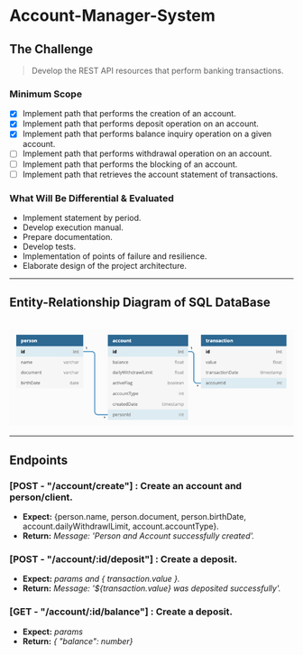 # Account-Manager-System

## The Challenge</br>

> Develop the REST API resources that perform banking transactions.

### Minimum Scope

- [x] Implement path that performs the creation of an account.
- [x] Implement path that performs deposit operation on an account.
- [x] Implement path that performs balance inquiry operation on a given account.
- [ ] Implement path that performs withdrawal operation on an account.
- [ ] Implement path that performs the blocking of an account.
- [ ] Implement path that retrieves the account statement of transactions.

### What Will Be Differential & Evaluated

- Implement statement by period.
- Develop execution manual.
- Prepare documentation.
- Develop tests.
- Implementation of points of failure and resilience.
- Elaborate design of the project architecture.

---
## Entity-Relationship Diagram of SQL DataBase


</br>![ERD AMS_DB](img/AMS_DB.png)

---
## Endpoints

### [POST - "/account/create"] : Create an account and person/client.

- **Expect:** {person.name, person.document, person.birthDate, account.dailyWithdrawlLimit, account.accountType}.
- **Return:** *Message: 'Person and Account successfully created'.* 


### [POST - "/account/:id/deposit"] : Create a deposit.

- **Expect:** *params and { transaction.value }.*
- **Return:** *Message: '${transaction.value} was deposited successfully'.*
  

### [GET - "/account/:id/balance"] : Create a deposit.

- **Expect:** *params*
- **Return:** *{ "balance": number}*
